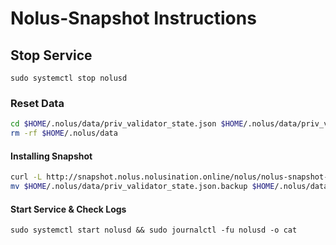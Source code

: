 # Nolus-Snapshot Instructions

## Stop Service
```sudo systemctl stop nolusd```

### Reset Data
```bash
cd $HOME/.nolus/data/priv_validator_state.json $HOME/.nolus/data/priv_validator_state.json.backup
rm -rf $HOME/.nolus/data
```

#### Installing Snapshot
```bash
curl -L http://snapshot.nolus.nolusination.online/nolus/nolus-snapshot-20230304.tar.lz4 | tar -Ilz4 -xf - -C $HOME/.nolus
mv $HOME/.nolus/data/priv_validator_state.json.backup $HOME/.nolus/data/priv_validator_state.json
```

#### Start Service & Check Logs
```
sudo systemctl start nolusd && sudo journalctl -fu nolusd -o cat
```
